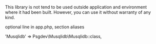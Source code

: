 This library is not tend to be used outside application and environment where it had been built. However, you can use it without warranty of any kind.

optional line in app.php, section aliases

'Musqlidb' => Psgdev\Musqlidb\Musqlidb::class,